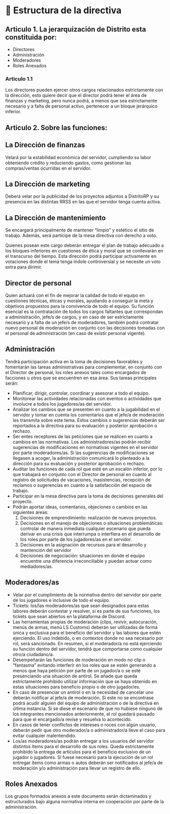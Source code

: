 # 📑 Estructura de la directiva

## Articulo 1. La jerarquización de Distrito esta constituida por:

* Directores
* Administración
* Moderadores
* Roles Anexados

### Articulo 1.1&#x20;

Los directores pueden ejercer otros cargos relacionados estrictamente con la dirección, esto quiere decir que el director podrá tener el área de finanzas y marketing, pero nunca podrá, a menos que sea estrictamente necesario y a falta de personal activo, pertenecer a un bloque jerárquico inferior.

## Articulo 2. Sobre las funciones:

## La Dirección de finanzas

Velará por la estabilidad económica del servidor, cumpliendo su labor obteniendo crédito y reduciendo gastos, como gestionar las compras/ventas ocurridas en el servidor.

## La Dirección de marketing

Deberá velar por la publicidad de los proyectos adjuntos a DistritoRP y su presencia en las distintas RRSS en las que el servidor tenga cuenta activa.

## La Dirección de mantenimiento

Se encargará principalmente de mantener “limpio” y estético el sitio de trabajo. Además, será partícipe de la mesa directiva con derecho a voto.

Quienes posean este cargo deberán entregar el plan de trabajo adecuado a los bloques inferiores en cuestiones de ética y moral que se conllevarán en el transcurso del tiempo. Esta dirección podrá participar activamente en votaciones donde el tema tenga índole controversial y se necesite un voto extra para dirimir.

## Director de personal

Quien actuará con el fin de mejorar la calidad de todo el equipo en cuestiones técnicas, éticas y morales, ayudando a conseguir la meta y objetivos propuestos para la convivencia de todo el equipo. Su función esencial es la contratación de todos los cargos faltantes que correspondan a administración, jefe/s de cargos, y en caso de ser estrictamente necesario y a falta de un jefe/s de moderadores, también podrá contratar nuevo personal de moderación en conjunto con las decisiones tomadas con el personal de administración (en caso de existir personal vigente).

## Administración

Tendrá participación activa en la toma de decisiones favorables y fomentarán las tareas administrativas para complementar, en conjunto con el Director de personal, los roles anexos tales como encargados de facciones u otros que se encuentren en esa área. Sus tareas principales serán:

* Planificar, dirigir, controlar, coordinar y asesorar a todo el equipo.
* Monitorear las actividades relacionadas con eventos o actividades que involucre a todos los jugadores/as del servidor.
* Analizar los cambios que se presenten en cuanto a la jugabilidad en el servidor y tomar en cuenta los comentarios que el jefe/a de moderación les transmita sobre este tema. Estos cambios o sugerencias deberán ser reportados a la directiva para su evaluación y posterior aprobación o rechazo.
* Ser entes receptores de las peticiones que se realicen en cuanto a cambios en las normativas. Los administradores/as podrán recibir sugerencias de modificaciones en normativas vigentes en el servidor por parte moderadores/as. Si las sugerencias de modificaciones se llegasen a acoger, la administración comunicará lo planteado a la dirección para su evaluación y posterior aprobación o rechazo.
* Auditar las funciones de cada rol que esté en un escalón inferior, por lo que trabajará en conjunto con el Director de personal en cuanto al registro de solicitudes de vacaciones, inasistencias, recepción de reclamos o sugerencias en cuanto a la satisfacción del espacio de trabajo.
* Participar en la mesa directiva para la toma de decisiones generales del proyecto.
* Podrán aportar ideas, comentarios, objeciones o cambios en las siguientes áreas:
  1. Decisiones de emprendimiento: realización de nuevos proyectos.
  2. Decisiones en el manejo de objeciones o situaciones problemáticas: controlar de manera inmediata cualquier escenario que pueda derivar en una crisis que interrumpa o interfiera en el desarrollo de los roles por parte de los jugadores/as en el servidor.
  3. Decisiones en la asignación de recursos para el desarrollo y mantención del servidor
  4. Decisiones de negociación: situaciones en donde el equipo encuentre una diferencia irreconciliable y puedan actuar como mediadores/as.

## Moderadores/as

* Velar por el cumplimiento de la normativa dentro del servidor por parte de los jugadores e inclusive de todo el equipo.
* Tickets: los/las moderadores/as que sean designados para estas labores deberán contestar y resolver, si es parte de sus funciones, los tickets que sean abiertos en la plataforma de Discord.
* Las herramientas propias de moderación (clips, revivir, autocuración, menús de armas, menú LS Customs) deberán ser utilizadas de forma única y exclusiva para el beneficio del servidor y las labores que estén ejerciendo. El uso indebido, o en contextos donde no sea necesario por rol, será sancionado. En resumen, si el moderador/a no está ejerciendo su función dentro del servidor, tendrá que comportarse como cualquier otro/a ciudadano/a.
* Desempeñarán las funciones de moderación en modo no clip o “fantasma” evitando interferir en los roles que se estén generando a menos que haya petición por parte de un jugador/a o se esté presenciando una situación de antirol. Se añade que queda estrictamente prohibido utilizar información que se haya obtenido en estas situaciones para beneficio propio o de otro jugador/es.
* En caso de presenciar un antirol o en la necesidad de cancelar uno deberán notificar al jefe/a de moderación. Si este no se encontrase podrá acudir alguien del equipo de administración o de la directiva en última instancia. Si se diese el escenario de que no hubiese ninguno de los integrantes mencionados anteriormente, el rol quedará pausado para que el encargado/a revise y resuelva lo acontecido.
* En casos de tener conflictos de intereses o roces con algún usuario, deberán pedir que otro moderador/a o administrador/a lleve el caso para evitar cualquier malentendido.
* Los/as moderadores/as podrán entregar a los usuarios del servidor distintos ítems para el desarrollo de sus roles. Queda estrictamente prohibido la entrega de artículos para el beneficio exclusivo de un jugador o jugadores. Si fuese necesario para la ejecución de un rol entregar ítems como armas o autos deberán ser notificados al jefe/a de moderación y/o administración para llevar un registro de ello.

## Roles Anexados

Los grupos formados anexos a este documento serán dictaminados y estructurados bajo alguna normativa interna en cooperación por parte de la administración.

